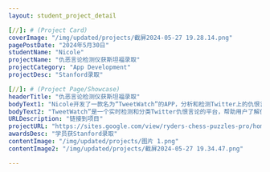 ```yaml
---
layout: student_project_detail

[//]: # (Project Card)
coverImage: "/img/updated/projects/截屏2024-05-27 19.28.14.png"
pagePostDate: "2024年5月30日"
studentName: "Nicole"
projectName: "仇恶言论检测仪获斯坦福录取"
projectCategory: "App Development"
projectDesc: "Stanford录取"

[//]: # (Project Page/Showcase)
headerTitle: "仇恶言论检测仪获斯坦福录取"
bodyText1: "Nicole开发了一款名为“TweetWatch”的APP，分析和检测Twitter上的仇恨言论。项目的灵感源自Nicole对社会公正和科技的热情，她希望通过这款应用减少社交媒体上的仇恨言论！"
bodyText2: "TweetWatch”是一个实时检测和分类Twitter仇恨言论的平台，帮助用户了解仇恨言论的分布情况，并自动报告这些言论。她使用Dash by Plotly创建了一个互动式的美国地图，通过颜色强度表示各州仇恨言论的频率。"
URLDescription: "链接到项目"
projectURL: "https://sites.google.com/view/ryders-chess-puzzles-pro/home"
awardsDesc: "学员获Stanford录取"
contentImage: "/img/updated/projects/图片 1.png"
contentImage2: "/img/updated/projects/截屏2024-05-27 19.34.47.png"

---
```

